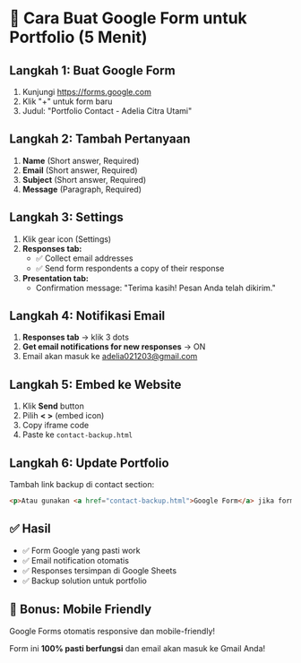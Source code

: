 # 🚀 Cara Buat Google Form untuk Portfolio (5 Menit)

## Langkah 1: Buat Google Form
1. Kunjungi https://forms.google.com
2. Klik "+" untuk form baru
3. Judul: "Portfolio Contact - Adelia Citra Utami"

## Langkah 2: Tambah Pertanyaan
1. **Name** (Short answer, Required)
2. **Email** (Short answer, Required)
3. **Subject** (Short answer, Required)  
4. **Message** (Paragraph, Required)

## Langkah 3: Settings
1. Klik gear icon (Settings)
2. **Responses tab:**
   - ✅ Collect email addresses
   - ✅ Send form respondents a copy of their response
3. **Presentation tab:**
   - Confirmation message: "Terima kasih! Pesan Anda telah dikirim."

## Langkah 4: Notifikasi Email
1. **Responses tab** → klik 3 dots
2. **Get email notifications for new responses** → ON
3. Email akan masuk ke adelia021203@gmail.com

## Langkah 5: Embed ke Website
1. Klik **Send** button
2. Pilih **< >** (embed icon)
3. Copy iframe code
4. Paste ke `contact-backup.html`

## Langkah 6: Update Portfolio
Tambah link backup di contact section:
```html
<p>Atau gunakan <a href="contact-backup.html">Google Form</a> jika form tidak berfungsi.</p>
```

## ✅ Hasil
- ✅ Form Google yang pasti work
- ✅ Email notification otomatis
- ✅ Responses tersimpan di Google Sheets
- ✅ Backup solution untuk portfolio

## 📱 Bonus: Mobile Friendly
Google Forms otomatis responsive dan mobile-friendly!

Form ini **100% pasti berfungsi** dan email akan masuk ke Gmail Anda!
